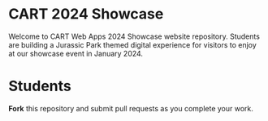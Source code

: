 # CART 2024 Showcase 

Welcome to CART Web Apps 2024 Showcase website repository. Students are building a Jurassic Park themed digital experience for visitors to enjoy at our showcase event in January 2024.

# Students

**Fork** this repository and submit pull requests as you complete your work.

